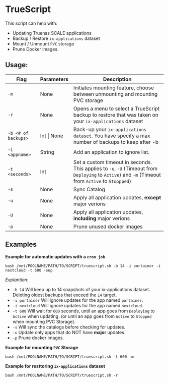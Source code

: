 # TrueScript

This script can help with:

- Updating Truenas SCALE applications
- Backup / Restore `ix-applications` dataset
- Mount / Unmount `PVC` storage
- Prune Docker images.

## Usage:

| Flag                | Parameters  | Description                                                                                                                                       |
| ------------------- | ----------- | ------------------------------------------------------------------------------------------------------------------------------------------------- |
| `-m`                | None        | Initiates mounting feature, choose between unmounting and mounting PVC storage                                                                       |
| `-r`                | None        | Opens a menu to select a TrueScript backup to restore that was taken on your `ix-applications` dataset                                            |
| `-b <# of backups>` | Int \| None | Back-up your `ix-applications dataset`. You have specify a max number of backups to keep after -b                                                 |
| `-i <appname>`      | String      | Add an application to ignore list.                                                                                                                |
| `-t <seconds>`      | Int         | Set a custom timeout in seconds. This applies to `-u`, `-U` (Timeout from `Deploying` to `Active`) and `-m` (Timeout from `Active` to `Stoppped`) |
| `-s`                | None        | Sync Catalog                                                                                                                                      |
| `-u`                | None        | Apply all application updates, **except** major verions                                                                                           |
| `-U`                | None        | Apply all application updates, **including** major verions                                                                                        |
| `-p`                | None        | Prune unused docker images                                                                                                                        |

## Examples

**Example for automatic updates with a `cron job`**
```
bash /mnt/POOLNAME/PATH/TO/SCRIPT/truescript.sh -b 14 -i portainer -i nextcloud -t 600 -sup
```

*Explantion*:
- `-b 14` Will keep up to 14 snapshots of your ix-applications dataset. Deleting oldest backups that exceed the `14` target.
- `-i portainer` Will ignore updates for the app named `portainer`.
- `-i nextcloud` Will ignore updates for the app named `nextcloud`.
- `-t 600` Will wait for `600` seconds, until an app goes from `Deploying` to `Active` when updating. (or until an app goes from `Active` to `Stopped` when mounting PVC Storage).
- `-s` Will sync the catalogs before checking for updates.
- `-u` Update only apps that do NOT have **major** updates.
- `-p` Prune docker images.

**Example for mounting `PVC` Storage**

```
bash /mnt/POOLNAME/PATH/TO/SCRIPT/truescript.sh -t 600 -m
```

**Example for resttoring `ix-applications` dataset**
```
bash /mnt/POOLNAME/PATH/TO/SCRIPT/truescript.sh -r
```
